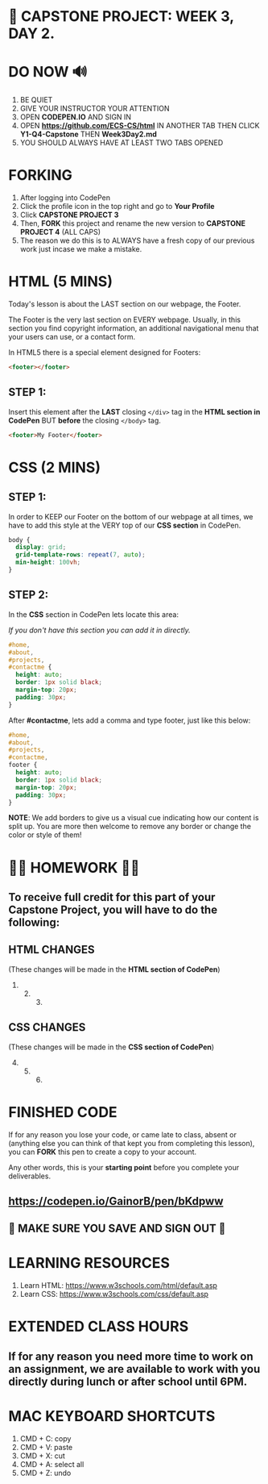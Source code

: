 # 📌 CAPSTONE PROJECT: WEEK 3, DAY 2.

# DO NOW 🔊

1.  BE QUIET
2.  GIVE YOUR INSTRUCTOR YOUR ATTENTION
3.  OPEN **CODEPEN.IO** AND SIGN IN
4.  OPEN **https://github.com/ECS-CS/html** IN ANOTHER TAB THEN CLICK **Y1-Q4-Capstone** THEN **Week3Day2.md**
5.  YOU SHOULD ALWAYS HAVE AT LEAST TWO TABS OPENED

# FORKING

1.  After logging into CodePen
2.  Click the profile icon in the top right and go to **Your Profile**
3.  Click **CAPSTONE PROJECT 3**
4.  Then, **FORK** this project and rename the new version to **CAPSTONE PROJECT 4** (ALL CAPS)
5.  The reason we do this is to ALWAYS have a fresh copy of our previous work just incase we make a mistake.

# HTML (5 MINS)

Today's lesson is about the LAST section on our webpage, the Footer.

The Footer is the very last section on EVERY webpage. Usually, in this section you find copyright information, an additional navigational menu that your users can use, or a contact form.

In HTML5 there is a special element designed for Footers:

```html
<footer></footer>
```

## STEP 1:

Insert this element after the **LAST** closing `</div>` tag in the **HTML section in CodePen** BUT **before** the closing `</body>` tag.

```html
<footer>My Footer</footer>
```

# CSS (2 MINS)

## STEP 1:

In order to KEEP our Footer on the bottom of our webpage at all times, we have to add this style at the VERY top of our **CSS section** in CodePen.

```css
body {
  display: grid;
  grid-template-rows: repeat(7, auto);
  min-height: 100vh;
}
```

## STEP 2:

In the **CSS** section in CodePen lets locate this area:

_If you don't have this section you can add it in directly._

```css
#home,
#about,
#projects,
#contactme {
  height: auto;
  border: 1px solid black;
  margin-top: 20px;
  padding: 30px;
}
```

After **#contactme**, lets add a comma and type footer, just like this below:

```css
#home,
#about,
#projects,
#contactme,
footer {
  height: auto;
  border: 1px solid black;
  margin-top: 20px;
  padding: 30px;
}
```

**NOTE**: We add borders to give us a visual cue indicating how our content is split up. You are more then welcome to remove any border or change the color or style of them!

# 🚨🚨 HOMEWORK 🚨🚨

## To receive full credit for this part of your Capstone Project, you will have to do the following:

## HTML CHANGES

(These changes will be made in the **HTML section of CodePen**)

1.  2.  3.

## CSS CHANGES

(These changes will be made in the **CSS section of CodePen**)

4.  5.  6.

# FINISHED CODE

If for any reason you lose your code, or came late to class, absent or (anything else you can think of that kept you from completing this lesson), you can **FORK** this pen to create a copy to your account.

Any other words, this is your **starting point** before you complete your deliverables.

## https://codepen.io/GainorB/pen/bKdpww

## 🚨 MAKE SURE YOU SAVE AND SIGN OUT 🚨

# LEARNING RESOURCES

1.  Learn HTML: https://www.w3schools.com/html/default.asp
2.  Learn CSS: https://www.w3schools.com/css/default.asp

# EXTENDED CLASS HOURS

## If for any reason you need more time to work on an assignment, we are available to work with you directly during lunch or after school until 6PM.

# MAC KEYBOARD SHORTCUTS

1.  CMD + C: copy
2.  CMD + V: paste
3.  CMD + X: cut
4.  CMD + A: select all
5.  CMD + Z: undo
